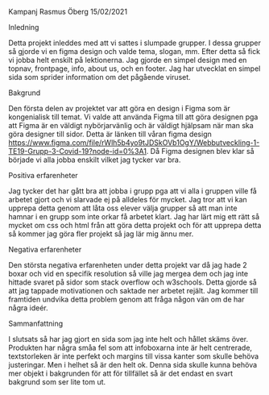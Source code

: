 Kampanj
Rasmus Öberg 
15/02/2021


Inledning

Detta projekt inleddes med att vi sattes i slumpade grupper. I dessa grupper så gjorde vi en figma design och valde tema, slogan, mm. Efter detta så fick vi jobba helt enskilt på lektionerna. Jag gjorde en simpel design med en topnav, frontpage, info, about us, och en footer. Jag har utvecklat en simpel sida som sprider information om det pågående viruset.


Bakgrund

Den första delen av projektet var att göra en design i Figma som är kongenialisk till temat. Vi valde att använda Figma till att göra designen pga att Figma är en väldigt nybörjarvänlig och är väldigt hjälpsam när man ska göra designer till sidor.
Detta är länken till våran figma design https://www.figma.com/file/rWlh5b4yo9tJDSkOVb1OgY/Webbutveckling-1-TE19-Grupp-3-Covid-19?node-id=0%3A1.
Då Figma designen blev klar så började vi alla jobba enskilt vilket jag tycker var bra.


Positiva erfarenheter

Jag tycker det har gått bra att jobba i grupp pga att vi alla i gruppen ville få arbetet gjort och vi slarvade ej på alldeles för mycket. Jag tror att vi kan upprepa detta genom att låta oss elever välja grupper så att man inte hamnar i en grupp som inte orkar få arbetet klart. Jag har lärt mig ett rätt så mycket om css och html från att göra detta projekt och för att upprepa detta så kommer jag göra fler projekt så jag lär mig ännu mer.


Negativa erfarenheter

Den största negativa erfarenheten under detta projekt var då jag hade 2 boxar och vid en specifik resolution så ville jag mergea dem och jag inte hittade svaret på sidor som stack overflow och w3schools. Detta gjorde så att jag tappade motivationen och saktade ner arbetet rejält. Jag kommer till framtiden undvika detta problem genom att fråga någon vän om de har några ideér.


Sammanfattning

I slutsats så har jag gjort en sida som jag inte helt och hållet skäms över. Produkten har några småa fel som att infoboxarna inte är helt centrerade, textstorleken är inte perfekt och margins till vissa kanter som skulle behöva justeringar. Men i helhet så är den helt ok. Denna sida skulle kunna behöva mer objekt i bakgrunden för att för tillfället så är det endast en svart bakgrund som ser lite tom ut.